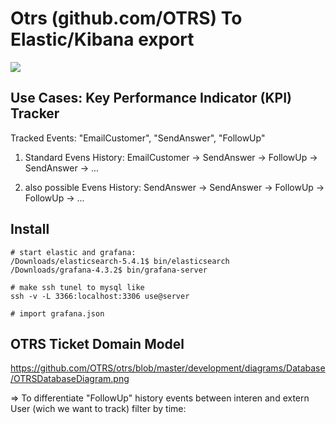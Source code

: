 
# Otrs (github.com/OTRS) To Elastic/Kibana export

![](https://github.com/gitfrage/otrs-to-elastic/blob/master/otrs.jpg?raw=true)

## Use Cases: Key Performance Indicator (KPI) Tracker 

Tracked Events: "EmailCustomer", "SendAnswer", "FollowUp"

1. Standard Evens History: EmailCustomer -> SendAnswer -> FollowUp -> SendAnswer -> ...

2. also possible Evens History: SendAnswer -> SendAnswer -> FollowUp -> FollowUp -> ...

## Install
 
```
# start elastic and grafana:
/Downloads/elasticsearch-5.4.1$ bin/elasticsearch
/Downloads/grafana-4.3.2$ bin/grafana-server

# make ssh tunel to mysql like
ssh -v -L 3366:localhost:3306 use@server

# import grafana.json
```

## OTRS Ticket Domain Model

https://github.com/OTRS/otrs/blob/master/development/diagrams/Database/OTRSDatabaseDiagram.png

=> To differentiate "FollowUp" history events between interen and extern User (wich we want to track) filter by time: 
